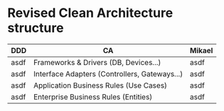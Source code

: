 # Revised Clean Architecture structure

| DDD  | CA                                            | Mikael |
| ---- | --------------------------------------------- | ------ |
| asdf | Frameworks & Drivers (DB, Devices...)         | asdf   |
| asdf | Interface Adapters (Controllers, Gateways...) | asdf   |
| asdf | Application Business Rules (Use Cases)        | asdf   |
| asdf | Enterprise Business Rules (Entities)          | asdf   |

##
